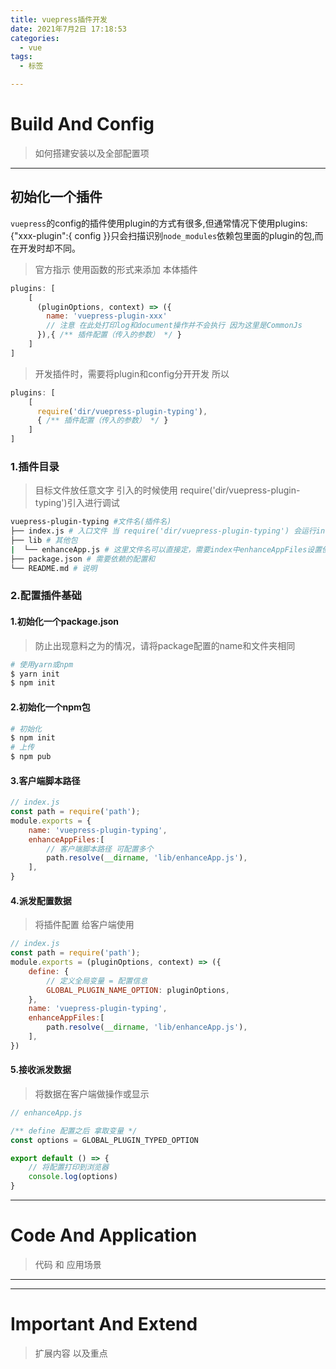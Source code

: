 ```yaml
---
title: vuepress插件开发
date: 2021年7月2日 17:18:53
categories:
  - vue
tags: 
  - 标签

---
```


# Build And Config

> 如何搭建安装以及全部配置项

---
## 初始化一个插件

​	`vuepress`的config的插件使用plugin的方式有很多,但通常情况下使用plugins:{"xxx-plugin":{ config }}只会扫描识别`node_modules`依赖包里面的plugin的包,而在开发时却不同。	

> 官方指示 使用函数的形式来添加 本体插件

```js
plugins: [
    [
      (pluginOptions, context) => ({
        name: 'vuepress-plugin-xxx'
        // 注意 在此处打印log和document操作并不会执行 因为这里是CommonJs
      }),{ /** 插件配置（传入的参数） */ }
    ]
]
```

> 开发插件时，需要将plugin和config分开开发 所以

```js
plugins: [
    [
      require('dir/vuepress-plugin-typing'),
      { /** 插件配置（传入的参数） */ }
    ]
]

```

### 1.插件目录

> 目标文件放任意文字 引入的时候使用 require('dir/vuepress-plugin-typing')引入进行调试

```bash
vuepress-plugin-typing #文件名(插件名)
├── index.js # 入口文件 当 require('dir/vuepress-plugin-typing') 会运行index
├── lib # 其他包
|  └── enhanceApp.js # 这里文件名可以直接定，需要index中enhanceAppFiles设置使用
├── package.json # 需要依赖的配置和
└── README.md # 说明
```

### 2.配置插件基础

#### 1.初始化一个package.json

> 防止出现意料之为的情况，请将package配置的name和文件夹相同

```bash
# 使用yarn或npm
$ yarn init
$ npm init
```

#### 2.初始化一个npm包

```bash
# 初始化
$ npm init
# 上传
$ npm pub
```

#### 3.客户端脚本路径

```js
// index.js
const path = require('path');
module.exports = {
    name: 'vuepress-plugin-typing',
    enhanceAppFiles:[
        // 客户端脚本路径 可配置多个
        path.resolve(__dirname, 'lib/enhanceApp.js'),
    ],
}
```

#### 4.派发配置数据

> 将插件配置 给客户端使用

```js
// index.js
const path = require('path');
module.exports = (pluginOptions, context) => ({
    define: {
        // 定义全局变量 = 配置信息
        GLOBAL_PLUGIN_NAME_OPTION: pluginOptions,
    },
    name: 'vuepress-plugin-typing',
    enhanceAppFiles:[
        path.resolve(__dirname, 'lib/enhanceApp.js'),
    ],
})
```

#### 5.接收派发数据

> 将数据在客户端做操作或显示

```js
// enhanceApp.js

/** define 配置之后 拿取变量 */
const options = GLOBAL_PLUGIN_TYPED_OPTION

export default () => {
    // 将配置打印到浏览器
    console.log(options)
}
```



---

# Code And Application

> 代码 和 应用场景

---


---

# Important And Extend

> 扩展内容 以及重点

